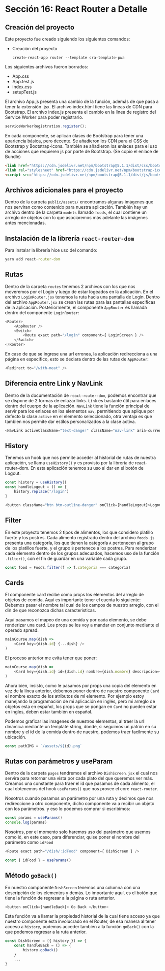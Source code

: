 # Sección 16: React Router a Detalle

## Creación del proyecto

Este proyecto fue creado siguiendo los siguientes comandos:

- Creación del proyecto

    ```text
    create-react-app router --template cra-template-pwa
    ```

Los siguientes archivos fueron borrados:

- App.css
- App.test.js
- index.css
- setupTest.js

El archivo App.js presenta una cambio de la función, además de que pasa a tener la extensión .jsx. El archivo index.html tiene las lineas de CDN para Bootstrap. El archivo index.js presenta el cambio en la linea de registro del Service Worker para poder registrarlo.

```js
serviceWorkerRegistration.register();
```

En cada componente, se aplican clases de Bootstrap para tener una apariencia básica, pero decente. Se añadieron los CDN para el CSS de Bootstrap y Bootstrap-Icons. También se añadieron los enlaces para el uso de acciones que requieren js por parte de Bootstrap. (Se copio el enlace de Bundle)

```html
<link href="https://cdn.jsdelivr.net/npm/bootstrap@5.1.1/dist/css/bootstrap.min.css" rel="stylesheet" integrity="sha384-F3w7mX95PdgyTmZZMECAngseQB83DfGTowi0iMjiWaeVhAn4FJkqJByhZMI3AhiU" crossorigin="anonymous">
<link rel="stylesheet" href="https://cdn.jsdelivr.net/npm/bootstrap-icons@1.5.0/font/bootstrap-icons.css">
<script src="https://cdn.jsdelivr.net/npm/bootstrap@5.1.1/dist/js/bootstrap.bundle.min.js" integrity="sha384-/bQdsTh/da6pkI1MST/rWKFNjaCP5gBSY4sEBT38Q/9RBh9AH40zEOg7Hlq2THRZ" crossorigin="anonymous"></script>
```

## Archivos adicionales para el proyecto

Dentro de la carpeta `public/assets/` encontramos algunas imágenes que nos serviran como contenido para nuestra aplicación. También hay un archivo dentro de la carpeta `models` llamado `foods`, el cual contiene un arreglo de objetos con lo que asociaremos más adelante las imágenes antes mencionadas.

## Instalación de la librería `react-router-dom`

Para instalar la librería hice uso del comando:

```cmd
yarn add react-router-dom
```

## Rutas

Dentro de la carpeta `routes` tenemos 2 archivos con los que nos moveremos por el Login y luego de estar logeados en la aplicación. En el archivo `LoginRouter.jsx` tenemos la ruta hacia una pantalla de Login. Dentro del archivo `AppRouter.jsx` se crean las rutas para las pantallas especificas de la aplicación. Posteriormente, el componente `AppRouter` es llamada dentro del componente `LoginRouter`:

```js
<Router>
    <AppRouter />
    <Switch>
        <Route exact path="/login" component={ LoginScreen } />
    </Switch>
</Router>
```

En caso de que se ingrese una url erronea, la aplicación redirecciona a una página en especifico, esto se declara dentro de las rutas de `AppRouter`:

```js
<Redirect to="/with-meat" />
```

## Diferencia entre Link y NavLink

Dentro de la documentación de `react-router-dom`, podemos encontrar que se dispone de 2 formas de enlazar links. `Link` es bastante útil para enlaces dentro del cuerpo de la aplicación. `NavLink` tiene la función principal de servir para los enlaces en los elementos `nav`, permitiendo que aplique por defecto la clase `active` en el elemento seleccionado, otra ventaja es que tambien nos permite dar estilos personalizados a la clase activa.

```js
<NavLink activeClassName="text-danger" className="nav-link" aria-current="page" to="/main-course">Main Course</NavLink>
```

## History

Tenemos un hook que nos permite acceder al historial de rutas de nuestra aplicación, se llama `useHistory()` y es provisto por la librería de react-router-dom. En esta aplicación tenemos su uso al dar en el botón de Logout.

```js
const history = useHistory()
const handleLogout = () => {
    history.replace("/login")
}
```

```js
<button className="btn btn-outline-danger" onClick={handleLogout}>Logout</button>
```

## Filter

En este proyecto tenemos 2 tipos de alimentos, los que considero platillo fuerte y los postres. Cada alimento registrado dentro del archivo `foods.js` presenta una categoría, los que tienen la categoría `A` pertenecen al grupo de los platillos fuerte, y el grupo `B` pertenece a los postres. Para renderizar cada elemento dentro de los grupos adecuados, hacemos uso de la función `.filter()`, con el fin de guardar en una variable cada grupo.

```js
const food = Foods.filter(f => f.categoria === categoria)
```

## Cards

El componente card recibe como props los elementos del arreglo de objetos de comida. Aqui es importante tener el cuenta lo siguiente: Debemos pasar el nombre tal cual de los campos de nuestro arreglo, con el din de que reconozca dichas caracteristicas.

Aquí pasamos el mapeo de una comida y por cada elemento, se debe renderizar una card. Los props se los voy a mandar en conjunto mediante el operado spread.

```js
mainCourse.map(dish => 
    <Card key={dish.id} {...dish} />
)
```

El proceso anterior me evita tener que poner:

```js
mainCourse.map(dish => 
    <Card key={dish.id} id={dish.id} nombre={dish.nombre} descripcion={dish.descripcion} categoria={dish.categoria} />
)
```

Ahora bien, insisto, como le pasamos por props una copia del elemento en vez de la línea anterior, debemos poner dentro de nuestro componente `Card` el nombre exacto de los atributos de mi elemento. Por ejemplo estoy manejando la programación de mi aplicación en inglés, pero mi arreglo de objetos esta en español, los props que se pongan en `Card` no pueden estar en ingles, deben estar también en español.

Podemos graficar las imagenes de nuestros elementos, al traer la url dinamica mediante un template string, donde, si seguimos un patrón en su nombre y el id de la comida dentro de nuestro, podemos traer facilmente su ubicación.

```js
const pathIMG = `/assets/${id}.png`
```

## Rutas con parámetros y useParam

Dentro de la carpeta `pages` tendremos el archivo `DishScreen.jsx` el cual nos servira para retornar una vista por cada plato del que queremos ver más. Creamos una constante para traer el id que pasamos de cada alimento, el cual obtenemos del hook `useParams()` que nos provee el core `react-router`.

Nosotros cuando pasamos un parámetro por una ruta y decimos que nos redireccione a otro componente, dicho componente va a recibir un objeto con los parámetros. y eso lo podemos comprar si escribimos:

```js
const params = useParams()
console.log(params)
```

Nosotros, por el momento solo haremos uso del parámetro que usemos como id, en este caso, para diferenciar, quise poner el nombre del parámetro como `idFood`

```js
<Route exact path="/dish/:idFood" component={ DishScreen } />
```

```js
const { idFood } = useParams()
```

## Método `goBack()`

En nuestro componente `DishScreen` tenemos una columna con una descripción de los elementos y demás. Lo importante aquí, es el botón que tiene la función de regresar a la página o ruta anterior.

```js
<button onClick={handleBack}> Go Back </button>
```

Esta función va a llamar la propiedad historial de la cual tiene acceso ya que nuestro componente esta involucrado en el Router, de esa manera al tener acceso a `history`, podemos acceder también a la función `goBack()` con la que podemos regresar a la ruta anterior.

```js
const DishScreen = ({ history }) => {
    const handleBack = () => {
        history.goBack()
    }
    ...
}
```
